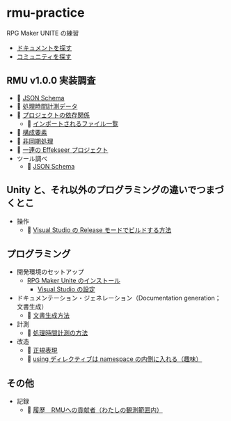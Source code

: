 # rmu-practice

RPG Maker UNITE の練習

* [ドキュメントを探す](./docs/research/documents.md)
* [コミュニティを探す](./docs/research/community.md)

## RMU v1.0.0 実装調査

* 📁 [JSON Schema](./data/json-schema/)
* 📁 [処理時間計測データ](./data/stopwatch)
* 📄 [プロジェクトの依存関係](./docs/research/project-dependencies.md)
  * 📄 [インポートされるファイル一覧](./docs/research/import-files.md)
* 📄 [構成要素](./docs/research/components.md)
* 📄 [非同期処理](./docs/research/asynchronous-processing.md)
* 📄 [一連の Effekseer プロジェクト](./docs/research/effekseer.md)
* ツール調べ
  * 📄 [JSON Schema](./docs/research/json-schema.md)

## Unity と、それ以外のプログラミングの違いでつまづくとこ

* 操作
    * 📄 [Visual Studio の Release モードでビルドする方法](./docs/operation/build-in-release-mode-on-visual-studio.md)

## プログラミング

* 開発環境のセットアップ
    * [RPG Maker Unite のインストール](./docs/research/install-rmu.md)
        * [Visual Studio の設定](./docs/research/visual-studio.md)
* ドキュメンテーション・ジェネレーション（Documentation generation；文書生成）
    * 📄 [文書生成方法](./docs/operation/how-to-generate-documentation.md)
* 計測
    * 📄 [処理時間計測の方法](./docs/processing-time-measurement-method.md)
* 改造
    * 📄 [正規表現](./docs/remodeling/regular-expression.md)
    * 📄 [using ディレクティブは namespace の内側に入れる（趣味）](./docs/remodeling/using-directive-in-namespace.md)

## その他

* 記録
    * 📄 [履歴　RMUへの貢献者（わたしの観測範囲内）](./docs/history/contributors.md)
